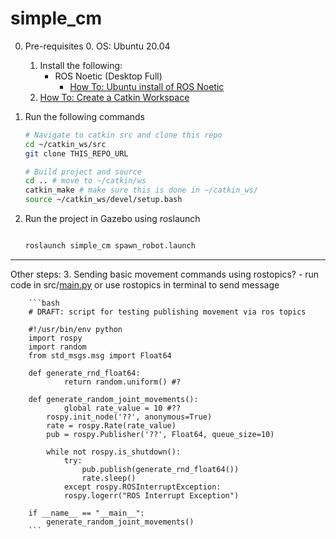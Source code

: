 # simple_cm
0. Pre-requisites
    0. OS: Ubuntu 20.04
    1. Install the following:
        - ROS Noetic (Desktop Full)
            - [How To: Ubuntu install of ROS Noetic](http://wiki.ros.org/noetic/Installation/Ubuntu)
    2. [How To: Create a Catkin Workspace](http://wiki.ros.org/catkin/Tutorials/create_a_workspace)

1. Run the following commands

    ```bash
    # Navigate to catkin src and clone this repo
    cd ~/catkin_ws/src
    git clone THIS_REPO_URL

    # Build project and source
    cd .. # move to ~/catkin/ws
    catkin_make # make sure this is done in ~/catkin_ws/
    source ~/catkin_ws/devel/setup.bash
    ```

2. Run the project in Gazebo using roslaunch

    ```bash

    roslaunch simple_cm spawn_robot.launch
    ```
------
Other steps:
3. Sending basic movement commands using rostopics?
    - run code in src/[main.py](http://main.py) or use rostopics in terminal to send message

        ```bash
        # DRAFT: script for testing publishing movement via ros topics

        #!/usr/bin/env python
        import rospy
        import random
        from std_msgs.msg import Float64

        def generate_rnd_float64:
        		return random.uniform() #?

        def generate_random_joint_movements():
        		global rate_value = 10 #??
            rospy.init_node('??', anonymous=True)
            rate = rospy.Rate(rate_value)     
            pub = rospy.Publisher('??', Float64, queue_size=10)
            
            while not rospy.is_shutdown():
                try:  
                    pub.publish(generate_rnd_float64())
                    rate.sleep()
                except rospy.ROSInterruptException:
        	    rospy.logerr("ROS Interrupt Exception")

        if __name__ == "__main__":
        	generate_random_joint_movements()
        ```
